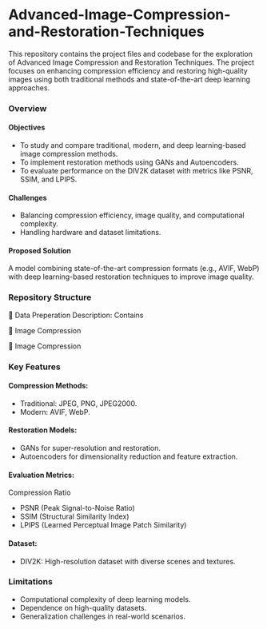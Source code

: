 # Advanced-Image-Compression-and-Restoration-Techniques

This repository contains the project files and codebase for the exploration of Advanced Image Compression and Restoration Techniques. The project focuses on enhancing compression efficiency and restoring high-quality images using both traditional methods and state-of-the-art deep learning approaches.

### Overview
#### Objectives
- To study and compare traditional, modern, and deep learning-based image compression methods.
- To implement restoration methods using GANs and Autoencoders.
- To evaluate performance on the DIV2K dataset with metrics like PSNR, SSIM, and LPIPS.

#### Challenges
- Balancing compression efficiency, image quality, and computational complexity.
- Handling hardware and dataset limitations.

#### Proposed Solution
A model combining state-of-the-art compression formats (e.g., AVIF, WebP) with deep learning-based restoration techniques to improve image quality.

### Repository Structure
📁 Data Preperation
Description: Contains


📁 Image Compression


📁 Image Compression

### Key Features
#### Compression Methods:

- Traditional: JPEG, PNG, JPEG2000.
- Modern: AVIF, WebP.

#### Restoration Models:

- GANs for super-resolution and restoration.
- Autoencoders for dimensionality reduction and feature extraction.

#### Evaluation Metrics:

Compression Ratio
- PSNR (Peak Signal-to-Noise Ratio)
- SSIM (Structural Similarity Index)
- LPIPS (Learned Perceptual Image Patch Similarity)

#### Dataset:
- DIV2K: High-resolution dataset with diverse scenes and textures.


### Limitations
- Computational complexity of deep learning models.
- Dependence on high-quality datasets.
- Generalization challenges in real-world scenarios.
